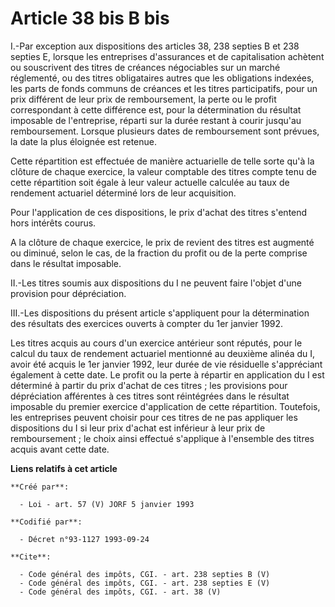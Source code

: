 # Article 38 bis B bis

I.-Par exception aux dispositions des articles 38, 238 septies B et 238 septies E, lorsque les entreprises d'assurances et de
capitalisation achètent ou souscrivent des titres de créances négociables sur un marché réglementé, ou des titres
obligataires autres que les obligations indexées, les parts de fonds communs de créances et les titres participatifs, pour un
prix différent de leur prix de remboursement, la perte ou le profit correspondant à cette différence est, pour la
détermination du résultat imposable de l'entreprise, réparti sur la durée restant à courir jusqu'au remboursement. Lorsque
plusieurs dates de remboursement sont prévues, la date la plus éloignée est retenue. 

Cette répartition est effectuée de manière actuarielle de telle sorte qu'à la clôture de chaque exercice, la valeur comptable
des titres compte tenu de cette répartition soit égale à leur valeur actuelle calculée au taux de rendement actuariel
déterminé lors de leur acquisition. 

Pour l'application de ces dispositions, le prix d'achat des titres s'entend hors intérêts courus.

A la clôture de chaque exercice, le prix de revient des titres est augmenté ou diminué, selon le cas, de la fraction du
profit ou de la perte comprise dans le résultat imposable. 

II.-Les titres soumis aux dispositions du I ne peuvent faire l'objet d'une provision pour dépréciation. 

III.-Les dispositions du présent article s'appliquent pour la détermination des résultats des exercices ouverts à compter du
1er janvier 1992. 

Les titres acquis au cours d'un exercice antérieur sont réputés, pour le calcul du taux de rendement actuariel mentionné au
deuxième alinéa du I, avoir été acquis le 1er janvier 1992, leur durée de vie résiduelle s'appréciant également à cette date.
Le profit ou la perte à répartir en application du I est déterminé à partir du prix d'achat de ces titres ; les provisions
pour dépréciation afférentes à ces titres sont réintégrées dans le résultat imposable du premier exercice d'application de
cette répartition. Toutefois, les entreprises peuvent choisir pour ces titres de ne pas appliquer les dispositions du I si
leur prix d'achat est inférieur à leur prix de remboursement ; le choix ainsi effectué s'applique à l'ensemble des titres
acquis avant cette date.

**Liens relatifs à cet article**

	**Créé par**:

	  - Loi - art. 57 (V) JORF 5 janvier 1993

	**Codifié par**:

	  - Décret n°93-1127 1993-09-24

	**Cite**:

	  - Code général des impôts, CGI. - art. 238 septies B (V)
	  - Code général des impôts, CGI. - art. 238 septies E (V)
	  - Code général des impôts, CGI. - art. 38 (V)
